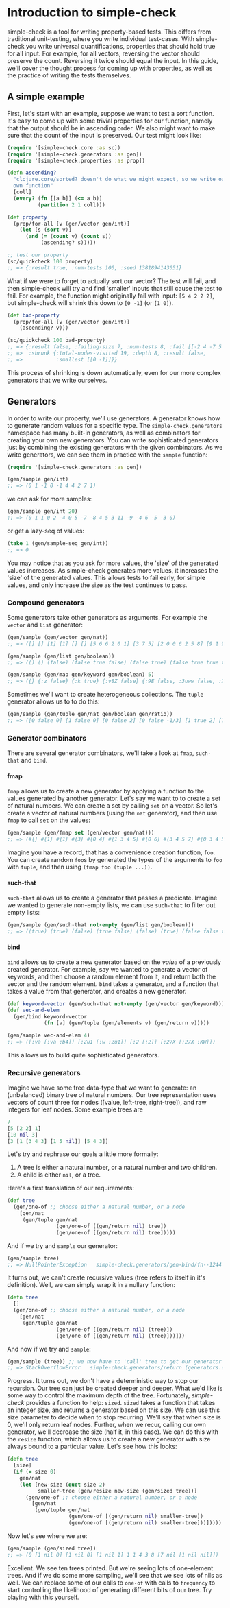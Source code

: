 # Introduction to simple-check

simple-check is a tool for writing property-based tests. This differs from
traditional unit-testing, where you write individual test-cases. With
simple-check you write universal quantifications, properties that should hold
true for all input. For example, for all vectors, reversing the vector should
preserve the count. Reversing it twice should equal the input. In this guide,
we'll cover the thought process for coming up with properties, as well as the
practice of writing the tests themselves.

## A simple example

First, let's start with an example, suppose we want to test a sort function.
It's easy to come up with some trivial properties for our function, namely that
the output should be in ascending order. We also might want to make sure that
the count of the input is preserved. Our test might look like:

```clojure
(require '[simple-check.core :as sc])
(require '[simple-check.generators :as gen])
(require '[simple-check.properties :as prop])

(defn ascending?
  "clojure.core/sorted? doesn't do what we might expect, so we write our
  own function"
  [coll]
  (every? (fn [[a b]] (<= a b))
          (partition 2 1 coll)))

(def property
  (prop/for-all [v (gen/vector gen/int)]
    (let [s (sort v)]
      (and (= (count v) (count s))
           (ascending? s)))))

;; test our property
(sc/quickcheck 100 property)
;; => {:result true, :num-tests 100, :seed 1381894143051}
```

What if we were to forget to actually sort our vector? The test will fail, and
then simple-check will try and find 'smaller' inputs that still cause the test
to fail. For example, the function might originally fail with input:
`[5 4 2 2 2]`, but simple-check will shrink this down to `[0 -1]` (or `[1 0]`).

```clojure
(def bad-property
  (prop/for-all [v (gen/vector gen/int)]
    (ascending? v)))

(sc/quickcheck 100 bad-property)
;; => {:result false, :failing-size 7, :num-tests 8, :fail [[-2 4 -7 5 -2 7 -4]],
;; =>  :shrunk {:total-nodes-visited 19, :depth 8, :result false,
;; =>           :smallest [[0 -1]]}}
```

This process of shrinking is down automatically, even for our more complex
generators that we write ourselves.

## Generators

In order to write our property, we'll use generators. A generator knows how to
generate random values for a specific type. The `simple-check.generators`
namespace has many built-in generators, as well as combinators for creating
your own new generators. You can write sophisticated generators just by
combining the existing generators with the given combinators. As we write
generators, we can see them in practice with the `sample` function:

```clojure
(require '[simple-check.generators :as gen])

(gen/sample gen/int)
;; => (0 1 -1 0 -1 4 4 2 7 1)
```

we can ask for more samples:

```clojure
(gen/sample gen/int 20)
;; => (0 1 1 0 2 -4 0 5 -7 -8 4 5 3 11 -9 -4 6 -5 -3 0)
```

or get a lazy-seq of values:


```clojure
(take 1 (gen/sample-seq gen/int))
;; => 0
```

You may notice that as you ask for more values, the 'size' of the generated
values increases. As simple-check generates more values, it increases the
'size' of the generated values. This allows tests to fail early, for simple
values, and only increase the size as the test continues to pass.

### Compound generators

Some generators take other generators as arguments. For example the `vector`
and `list` generator:


```clojure
(gen/sample (gen/vector gen/nat))
;; => ([] [] [1] [1] [] [] [5 6 6 2 0 1] [3 7 5] [2 0 0 6 2 5 8] [9 1 9 3 8 3 5])

(gen/sample (gen/list gen/boolean))
;; => (() () (false) (false true false) (false true) (false true true true) (true) (false false true true) () (true))

(gen/sample (gen/map gen/keyword gen/boolean) 5)
;; => ({} {:z false} {:k true} {:v8Z false} {:9E false, :3uww false, :2s true})
```

Sometimes we'll want to create heterogeneous collections. The `tuple` generator
allows us to to do this:

```clojure
(gen/sample (gen/tuple gen/nat gen/boolean gen/ratio))
;; => ([0 false 0] [1 false 0] [0 false 2] [0 false -1/3] [1 true 2] [1 false 0] [2 false 3/5] [3 true -1] [3 true -5/3] [6 false 9/5])
```

### Generator combinators

There are several generator combinators, we'll take a look at `fmap`,
`such-that` and `bind`.

#### fmap

`fmap` allows us to create a new generator by applying a function to the
values generated by another generator. Let's say we want to to create a set of
natural numbers. We can create a set by calling `set` on a vector. So let's
create a vector of natural numbers (using the `nat` generator), and then use
`fmap` to call `set` on the values:

```clojure
(gen/sample (gen/fmap set (gen/vector gen/nat)))
;; => (#{} #{1} #{1} #{3} #{0 4} #{1 3 4 5} #{0 6} #{3 4 5 7} #{0 3 4 5 7} #{1 5})
```

Imagine you have a record, that has a convenience creation function, `foo`. You
can create random `foo`s by generated the types of the arguments to `foo` with
`tuple`, and then using `(fmap foo (tuple ...))`.

#### such-that

`such-that` allows us to create a generator that passes a predicate. Imagine we
wanted to generate non-empty lists, we can use `such-that` to filter out empty
lists:

```clojure
(gen/sample (gen/such-that not-empty (gen/list gen/boolean)))
;; => ((true) (true) (false) (true false) (false) (true) (false false true true) (false) (true) (false))
```

#### bind

`bind` allows us to create a new generator based on the _value_ of a previously
created generator. For example, say we wanted to generate a vector of keywords,
and then choose a random element from it, and return both the vector and the
random element. `bind` takes a generator, and a function that takes a value
from that generator, and creates a new generator.

```clojure
(def keyword-vector (gen/such-that not-empty (gen/vector gen/keyword)))
(def vec-and-elem
  (gen/bind keyword-vector
            (fn [v] (gen/tuple (gen/elements v) (gen/return v)))))

(gen/sample vec-and-elem 4)
;; => ([:va [:va :b4]] [:Zu1 [:w :Zu1]] [:2 [:2]] [:27X [:27X :KW]])
```

This allows us to build quite sophisticated generators.

### Recursive generators

Imagine we have some tree data-type that we want to generate: an (unbalanced)
binary tree of natural numbers. Our tree representation uses vectors of count
three for nodes ([value, left-tree, right-tree]), and raw integers for leaf
nodes. Some example trees are

```clojure
7
[5 [2 2] 1]
[10 nil 3]
[3 [1 [3 4 3] [1 5 nil]] [5 4 3]]
```

Let's try and rephrase our goals a little more formally:

1. A tree is either a natural number, or a natural number and two children.
2. A child is either `nil`, or a tree.

Here's a first translation of our requirements:

```clojure
(def tree
  (gen/one-of ;; choose either a natural number, or a node
    [gen/nat
     (gen/tuple gen/nat
                (gen/one-of [(gen/return nil) tree])
                (gen/one-of [(gen/return nil) tree]))))
```

And if we try and `sample` our generator:

```clojure
(gen/sample tree)
;; => NullPointerException   simple-check.generators/gen-bind/fn--1244 (generators.clj:147)
```

It turns out, we can't create recursive values (tree refers to itself in it's
definition). Well, we can simply wrap it in a nullary function:

```clojure
(defn tree
  []
  (gen/one-of ;; choose either a natural number, or a node
    [gen/nat
     (gen/tuple gen/nat
                (gen/one-of [(gen/return nil) (tree)])
                (gen/one-of [(gen/return nil) (tree)]))]))
```

And now if we try and `sample`:

```clojure
(gen/sample (tree)) ;; we now have to 'call' tree to get our generator
;; => StackOverflowError   simple-check.generators/return (generators.clj:161)
```

Progress. It turns out, we don't have a deterministic way to stop our
recursion. Our tree can just be created deeper and deeper. What we'd like is
some way to control the maximum depth of the tree. Fortunately, _simple-check_
provides a function to help: `sized`. `sized` takes a function that takes an
integer size, and returns a generator based on this size. We can use this size
parameter to decide when to stop recurring. We'll say that when size is 0,
we'll only return leaf nodes. Further, when we recur, calling our own
generator, we'll decrease the size (half it, in this case). We can do this
with the `resize` function, which allows us to create a new generator with
size always bound to a particular value. Let's see how this looks:

```clojure
(defn tree
  [size]
  (if (= size 0)
    gen/nat
    (let [new-size (quot size 2)
          smaller-tree (gen/resize new-size (gen/sized tree))]
      (gen/one-of ;; choose either a natural number, or a node
        [gen/nat
         (gen/tuple gen/nat
                    (gen/one-of [(gen/return nil) smaller-tree])
                    (gen/one-of [(gen/return nil) smaller-tree]))]))))
```

Now let's see where we are:

```clojure
(gen/sample (gen/sized tree))
;; => (0 [1 nil 0] [1 nil 0] [1 nil 1] 1 1 4 3 8 [7 nil [1 nil nil]])
```

Excellent. We see ten trees printed. But we're seeing lots of one-element
trees. And if we do some more sampling, we'll see that we see lots of nils as
well. We can replace some of our calls to `one-of` with calls to `frequency`
to start controlling the likelihood of generating different bits of our tree.
Try playing with this yourself.
